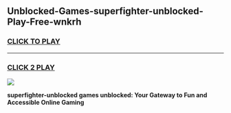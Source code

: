 
## Unblocked-Games-superfighter-unblocked-Play-Free-wnkrh
<h3>
<a href="https://premium76.site?title=superfighter-unblocked&ref=23A">CLICK TO PLAY</a></h3>
<hr>

<h3>
<a href="https://premium76.site?title=superfighter-unblocked&ref=23A">CLICK 2 PLAY</a>
  
</h3>

<a href="https://premium76.site?title=superfighter-unblocked&ref=23A"><img src="https://clearcache.store/games.png"></a>


**superfighter-unblocked games unblocked: Your Gateway to Fun and Accessible Online Gaming**
